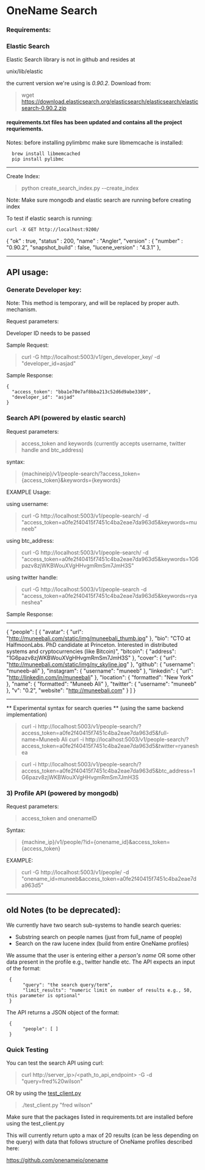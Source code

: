 # OneName Search

### Requirements:

### Elastic Search

Elastic Search library is not in github and resides at

unix/lib/elastic

the current version we're using is *0.90.2*. Download from:

> wget https://download.elasticsearch.org/elasticsearch/elasticsearch/elasticsearch-0.90.2.zip

#### requirements.txt files has been updated and contains all the project requriements.

Notes:
before installing pylimbmc make sure libmemcache is installed:


      brew install libmemcached
      pip install pylibmc 

----------------------------------------------

Create Index: 
	
> python create_search_index.py --create_index


Note: Make sure mongodb and elastic search are running before creating index

To test if elastic search is running:

	curl -X GET http://localhost:9200/

{
  "ok" : true,
  "status" : 200,
  "name" : "Angler",
  "version" : {
    "number" : "0.90.2",
    "snapshot_build" : false,
    "lucene_version" : "4.3.1"
  },


----------------------------------------------
API usage:
----------------------------------------------

### Generate Developer key:

Note: This method is temporary, and will be replaced by proper auth. mechanism. 

Request parameters:

Developer ID needs to be passed

Sample Request: 

> curl -G http://localhost:5003/v1/gen_developer_key/ -d "developer_id=asjad"

Sample Response:

	{
  	  "access_token": "bba1e70e7af8bba213c52d6d9abe3389", 
	  "developer_id": "asjad"
	}


### Search API (powered by elastic search)

Request parameters: 

> access_token and keywords (currently accepts username, twitter handle and btc_address)

syntax: 

> {machineip}/v1/people-search/?access_token={access_token}&keywords={keywords}

EXAMPLE Usage:

using username:

> curl -G http://localhost:5003/v1/people-search/ -d "access_token=a0fe2f40415f7451c4ba2eae7da963d5&keywords=muneeb"

using btc_address:

> curl -G http://localhost:5003/v1/people-search/ -d "access_token=a0fe2f40415f7451c4ba2eae7da963d5&keywords=1G6pazv8zjWKBWouXVgHHvgmRmSm7JmH3S"

using twitter handle:

> curl -G http://localhost:5003/v1/people-search -d "access_token=a0fe2f40415f7451c4ba2eae7da963d5&keywords=ryaneshea"



Sample Response:

-------------------------------------------------------
{
  "people": [
    {
      "avatar": {
        "url": "http://muneebali.com/static/img/muneebali_thumb.jpg"
      }, 
      "bio": "CTO at HalfmoonLabs. PhD candidate at Princeton. Interested in distributed systems and cryptocurrencies (like Bitcoin)", 
      "bitcoin": {
        "address": "1G6pazv8zjWKBWouXVgHHvgmRmSm7JmH3S"
      }, 
      "cover": {
        "url": "http://muneebali.com/static/img/ny_skyline.jpg"
      }, 
      "github": {
        "username": "muneeb-ali"
      }, 
      "instagram": {
        "username": "muneeb"
      }, 
      "linkedin": {
        "url": "http://linkedin.com/in/muneebali"
      }, 
      "location": {
        "formatted": "New York"
      }, 
      "name": {
        "formatted": "Muneeb Ali"
      }, 
      "twitter": {
        "username": "muneeb"
      }, 
      "v": "0.2", 
      "website": "http://muneebali.com"
    }
  ]
}


-------------------------------------------------------

** Experimental syntax for search queries ** (using the same backend implementation)

> curl -i http://localhost:5003/v1/people-search/?access_token=a0fe2f40415f7451c4ba2eae7da963d5&full-name=Muneeb Ali
> curl -i http://localhost:5003/v1/people-search/?access_token=a0fe2f40415f7451c4ba2eae7da963d5&twitter=ryaneshea
	
> curl -i http://localhost:5003/v1/people-search/?access_token=a0fe2f40415f7451c4ba2eae7da963d5&btc_address=1G6pazv8zjWKBWouXVgHHvgmRmSm7JmH3S

### 3) Profile API (powered by mongodb)


Request parameters: 

> access_token and onenameID

Syntax: 

> {machine_ip}/v1/people/?id={onename_id}&access_token={access_token}

EXAMPLE:
	
> curl -G http://localhost:5003/v1/people/ -d "onename_id=muneeb&access_token=a0fe2f40415f7451c4ba2eae7da963d5"

----------------------------------------------
old Notes (to be deprecated):
----------------------------------------------


We currently have two search sub-systems to handle search queries:

* Substring search on people names (just from full_name of people)
* Search on the raw lucene index (build from entire OneName profiles)

We assume that the user is entering either a *person's name* OR some other data present in the profile e.g., twitter handle etc. The API expects an input of the format:

     {
          "query": "the search query/term",
          "limit_results": "numeric limit on number of results e.g., 50, this parameter is optional"
     }

The API returns a JSON object of the format:

     {
          "people": [ ]
     }

### Quick Testing

You can test the search API using curl:

> curl http://server_ip>/<path_to_api_endpoint> -G -d "query=fred%20wilson"

OR by using the [test_client.py](test_client.py)

> ./test_client.py "fred wilson"

Make sure that the packages listed in requirements.txt are installed before using the test_client.py

This will currently return upto a max of 20 results (can be less depending on the query) with data that follows structure of OneName profiles described here:

https://github.com/onenameio/onename
